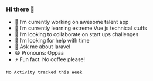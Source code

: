 ### Hi there 👋

<!--
**reubenwedson/reubenwedson** is a ✨ _special_ ✨ repository because its `README.md` (this file) appears on your GitHub profile.

Here are some ideas to get you started:

- 📫 How to reach me: 
-->
- 🔭 I’m currently working on awesome talent app
- 🌱 I’m currently learning extreme Vue js technical stuffs
- 👯 I’m looking to collaborate on start ups challenges
- 🤔 I’m looking for help with time
- 💬 Ask me about laravel
- 😄 Pronouns: Oppaa
- ⚡ Fun fact: No coffee please!

<!--START_SECTION:waka-->
```text
No Activity tracked this Week
```
<!--END_SECTION:waka-->
